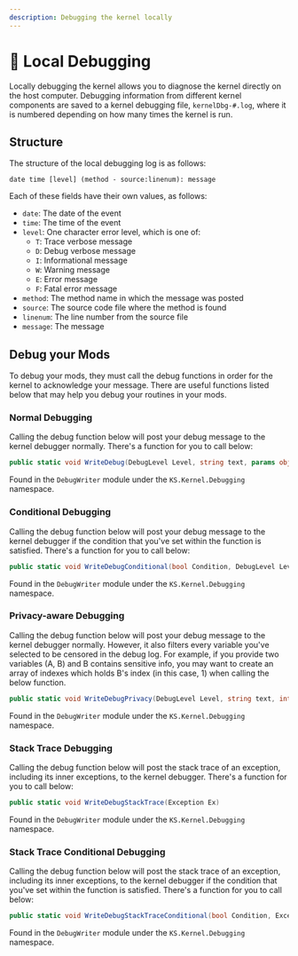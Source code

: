 ```yaml
---
description: Debugging the kernel locally
---
```


# 🧬 Local Debugging

Locally debugging the kernel allows you to diagnose the kernel directly on the host computer. Debugging information from different kernel components are saved to a kernel debugging file, `kernelDbg-#.log`, where it is numbered depending on how many times the kernel is run.

## Structure

The structure of the local debugging log is as follows:

```
date time [level] (method - source:linenum): message
```

Each of these fields have their own values, as follows:

* `date`: The date of the event
* `time`: The time of the event
* `level`: One character error level, which is one of:
  * `T`: Trace verbose message
  * `D`: Debug verbose message
  * `I`: Informational message
  * `W`: Warning message
  * `E`: Error message
  * `F`: Fatal error message
* `method`: The method name in which the message was posted
* `source`: The source code file where the method is found
* `linenum`: The line number from the source file
* `message`: The message

## Debug your Mods

To debug your mods, they must call the debug functions in order for the kernel to acknowledge your message. There are useful functions listed below that may help you debug your routines in your mods.

### Normal Debugging

Calling the debug function below will post your debug message to the kernel debugger normally. There's a function for you to call below:

```csharp
public static void WriteDebug(DebugLevel Level, string text, params object[] vars)
```

Found in the `DebugWriter` module under the `KS.Kernel.Debugging` namespace.

### Conditional Debugging

Calling the debug function below will post your debug message to the kernel debugger if the condition that you've set within the function is satisfied. There's a function for you to call below:

```csharp
public static void WriteDebugConditional(bool Condition, DebugLevel Level, string text, params object[] vars)
```

Found in the `DebugWriter` module under the `KS.Kernel.Debugging` namespace.

### Privacy-aware Debugging

Calling the debug function below will post your debug message to the kernel debugger normally. However, it also filters every variable you've selected to be censored in the debug log. For example, if you provide two variables (A, B) and B contains sensitive info, you may want to create an array of indexes which holds B's index (in this case, 1) when calling the below function.

```csharp
public static void WriteDebugPrivacy(DebugLevel Level, string text, int[] SecureVarIndexes, params object[] vars)
```

Found in the `DebugWriter` module under the `KS.Kernel.Debugging` namespace.

### Stack Trace Debugging

Calling the debug function below will post the stack trace of an exception, including its inner exceptions, to the kernel debugger. There's a function for you to call below:

```csharp
public static void WriteDebugStackTrace(Exception Ex)
```

Found in the `DebugWriter` module under the `KS.Kernel.Debugging` namespace.

### Stack Trace Conditional Debugging

Calling the debug function below will post the stack trace of an exception, including its inner exceptions, to the kernel debugger if the condition that you've set within the function is satisfied. There's a function for you to call below:

```csharp
public static void WriteDebugStackTraceConditional(bool Condition, Exception Ex)
```

Found in the `DebugWriter` module under the `KS.Kernel.Debugging` namespace.
